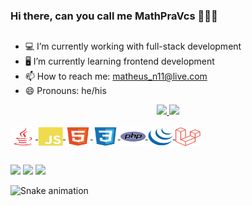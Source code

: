 ### Hi there, can you call me MathPraVcs 🤷‍♂👋

##

- 💻 I’m currently working with full-stack development
- 🖥 I’m currently learning frontend development
- 📫 How to reach me: matheus_n11@live.com
- 😄 Pronouns: he/his

<div align="center">
  <a href="https://github.com/mathpravcs">
  <img height="180em" src="https://github-readme-stats.vercel.app/api?username=mathpravcs&show_icons=true&theme=dark&include_all_commits=true&count_private=true"/>
  <img height="180em" src="https://github-readme-stats.vercel.app/api/top-langs/?username=mathpravcs&layout=compact&langs_count=7&theme=dark"/>
</div>
  
  <div style="display: inline_block"><br>
  <img align="center" alt="Math-Java" height="30" width="40" src="https://raw.githubusercontent.com/devicons/devicon/master/icons/java/java-plain.svg">
  <img align="center" alt="Math-Js" height="30" width="40" src="https://raw.githubusercontent.com/devicons/devicon/master/icons/javascript/javascript-plain.svg">
  <img align="center" alt="Math-HTML" height="30" width="40" src="https://raw.githubusercontent.com/devicons/devicon/master/icons/html5/html5-original.svg">
  <img align="center" alt="Math-CSS" height="30" width="40" src="https://raw.githubusercontent.com/devicons/devicon/master/icons/css3/css3-original.svg">
  <img align="center" alt="Math-Php" height="30" width="40" src="https://raw.githubusercontent.com/devicons/devicon/master/icons/php/php-original.svg">
   <img align="center" alt="Math-Jquery" height="30" width="40" src="https://raw.githubusercontent.com/devicons/devicon/master/icons/jquery/jquery-original.svg">
    <img align="center" alt="Math-Laravel" height="30" width="40" src="https://raw.githubusercontent.com/devicons/devicon/master/icons/laravel/laravel-original.svg">
  
  </div>
  
  ##
  
  
  <div> 
  
  <a href="https://instagram.com/m_basilio10" target="_blank"><img src="https://img.shields.io/badge/-Instagram-%23E4405F?style=for-the-badge&logo=instagram&logoColor=white" target="_blank"></a>
 	 <a href = "mailto:matheus_n11@live.com"><img src="https://img.shields.io/badge/-Outlook-%23333?style=for-the-badge&logo=gmail&logoColor=white" target="_blank"></a>
  <a href="https://www.linkedin.com/in/matheus-basilio-23a691163" target="_blank"><img src="https://img.shields.io/badge/-LinkedIn-%230077B5?style=for-the-badge&logo=linkedin&logoColor=white" target="_blank"></a> 
 
  ![Snake animation](https://github.com/mathpravcs/mathpravcs/blob/output/github-contribution-grid-snake.svg)
 
</div>
  

